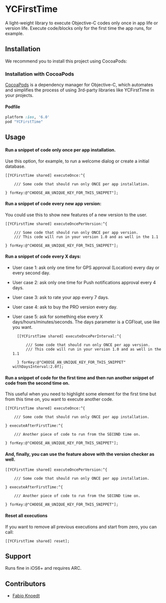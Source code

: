 YCFirstTime
===========

A light-weight library to execute Objective-C codes only once in app life or version life. Execute code/blocks only for the first time the app runs, for example.

Installation
------------

We recommend you to install this project using CocoaPods:

### Installation with CocoaPods

[CocoaPods](http://cocoapods.org) is a dependency manager for Objective-C, which automates and simplifies the process of using 3rd-party libraries like YCFirstTime in your projects.

#### Podfile

```ruby
platform :ios, '6.0'
pod "YCFirstTime"
```

Usage
------------

#### Run a snippet of code only once per app installation.
Use this option, for example, to run a welcome dialog or create a initial database.

	[[YCFirstTime shared] executeOnce:^{
      
		/// Some code that should run only ONCE per app installation.
  
	} forKey:@"CHOOSE_AN_UNIQUE_KEY_FOR_THIS_SNIPPET"];

#### Run a snippet of code every new app version:
You could use this to show new features of a new version to the user.

	[[YCFirstTime shared] executeOncePerVersion:^{
      
		/// Some code that should run only ONCE per app version.
		/// This code will run in your version 1.0 and as well in the 1.1
                                
	} forKey:@"CHOOSE_AN_UNIQUE_KEY_FOR_THIS_SNIPPET"];

#### Run a snippet of code every X days:
* User case 1: ask only one time for GPS approval (Location) every day or every second day.
* User case 2: ask only one time for Push notifications approval every 4 days.
* User case 3: ask to rate your app every 7 days.
* User case 4: ask to buy the PRO version every day.
* User case 5: ask for something else every X days/hours/minutes/seconds. The days parameter is a CGFloat, use like you want.

	
		[[YCFirstTime shared] executeOncePerInterval:^{
      
			/// Some code that should run only ONCE per app version.
			/// This code will run in your version 1.0 and as well in the 1.1
                                
		} forKey:@"CHOOSE_AN_UNIQUE_KEY_FOR_THIS_SNIPPET" withDaysInterval:2.0f];
  
#### Run a snippet of code for the first time and then run another snippet of code from the second time on.
This useful when you need to highlight some element for the first time but from this time on, you want to execute another code.

	[[YCFirstTime shared] executeOnce:^{
            
		/// Some code that should run only ONCE per app installation.
            
	} executeAfterFirstTime:^{
            
		/// Another piece of code to run from the SECOND time on.
            
	} forKey:@"CHOOSE_AN_UNIQUE_KEY_FOR_THIS_SNIPPET"];

#### And, finally, you can use the feature above with the version checker as well.

	[[YCFirstTime shared] executeOncePerVersion:^{
            
		/// Some code that should run only ONCE per app installation.
            
	} executeAfterFirstTime:^{
            
		/// Another piece of code to run from the SECOND time on.
            
	} forKey:@"CHOOSE_AN_UNIQUE_KEY_FOR_THIS_SNIPPET"];

#### Reset all executions

If you want to remove all previous executions and start from zero, you can call:

	[[YCFirstTime shared] reset];

Support
------------	
	
Runs fine in iOS6+ and requires ARC.
	
Contributors
------------

* [Fabio Knoedt](https://github.com/fabioknoedt)
